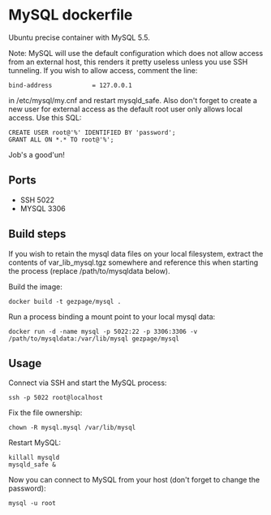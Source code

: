 # MySQL dockerfile

Ubuntu precise container with MySQL 5.5.

Note: MySQL will use the default configuration which does not allow
access from an external host, this renders it pretty useless unless you
use SSH tunneling. If you wish to allow access, comment the line:

    bind-address           = 127.0.0.1

in /etc/mysql/my.cnf and restart mysqld_safe. Also don't forget to
create a new user for external access as the default root user only
allows local access. Use this SQL:

    CREATE USER root@'%' IDENTIFIED BY 'password';
    GRANT ALL ON *.* TO root@'%';

Job's a good'un!

## Ports

* SSH   5022
* MYSQL 3306

## Build steps

If you wish to retain the mysql data files on your local filesystem,
extract the contents of var_lib_mysql.tgz somewhere and reference this
when starting the process (replace /path/to/mysqldata below).

Build the image:

    docker build -t gezpage/mysql .

Run a process binding a mount point to your local mysql data:

    docker run -d -name mysql -p 5022:22 -p 3306:3306 -v /path/to/mysqldata:/var/lib/mysql gezpage/mysql

## Usage

Connect via SSH and start the MySQL process:

    ssh -p 5022 root@localhost

Fix the file ownership:

    chown -R mysql.mysql /var/lib/mysql

Restart MySQL:

    killall mysqld
    mysqld_safe &

Now you can connect to MySQL from your host (don't forget to change the password):

    mysql -u root
